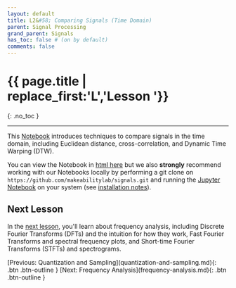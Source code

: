 ```yaml
---
layout: default
title: L2&#58; Comparing Signals (Time Domain)
parent: Signal Processing
grand_parent: Signals
has_toc: false # (on by default)
comments: false
---
```


# {{ page.title | replace_first:'L','Lesson '}}
{: .no_toc }

---

This [Notebook](ComparingSignals/index.html) introduces techniques to compare signals in the time domain, including Euclidean distance, cross-correlation, and Dynamic Time Warping (DTW).

You can view the Notebook in [html here](ComparingSignals/index.html) but we also **strongly** recommend working with our Notebooks locally by performing a git clone on `https://github.com/makeabilitylab/signals.git` and running the [Jupyter Notebook](https://github.com/makeabilitylab/signals/blob/master/Tutorials/Signals%20-%20Comparing%20Signals.ipynb) on your system (see [installation notes](jupyter-notebook.md)).

## Next Lesson

In the [next lesson](frequency-analysis.md), you'll learn about frequency analysis, including Discrete Fourier Transforms (DFTs) and the intuition for how they work, Fast Fourier Transforms and spectral frequency plots, and Short-time Fourier Transforms (STFTs) and spectrograms.

<span class="fs-6">
[Previous: Quantization and Sampling](quantization-and-sampling.md){: .btn .btn-outline }
[Next: Frequency Analysis](frequency-analysis.md){: .btn .btn-outline }
</span>